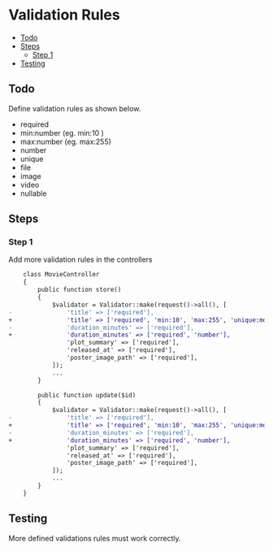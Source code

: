 # Validation Rules <!-- omit from toc -->

- [Todo](#todo)
- [Steps](#steps)
  - [Step 1](#step-1)
- [Testing](#testing)

## Todo

Define validation rules as shown below.

- required
- min:number (eg. min:10 )
- max:number (eg. max:255)
- number
- unique
- file
- image
- video
- nullable

## Steps

### Step 1

Add more validation rules in the controllers

```diff
    class MovieController
    {
        public function store()
        {
            $validator = Validator::make(request()->all(), [
-               'title' => ['required'],
+               'title' => ['required', 'min:10', 'max:255', 'unique:movie'],
-               'duration_minutes' => ['required'],
+               'duration_minutes' => ['required', 'number'],
                'plot_summary' => ['required'],
                'released_at' => ['required'],
                'poster_image_path' => ['required'],
            ]);
            ...
        }

        public function update($id)
        {
            $validator = Validator::make(request()->all(), [
-               'title' => ['required'],
+               'title' => ['required', 'min:10', 'max:255', 'unique:movie,title,' . $id . ',id'],
-               'duration_minutes' => ['required'],
+               'duration_minutes' => ['required', 'number'],
                'plot_summary' => ['required'],
                'released_at' => ['required'],
                'poster_image_path' => ['required'],
            ]);
            ...
        }
    }
```

## Testing

More defined validations rules must work correctly.
